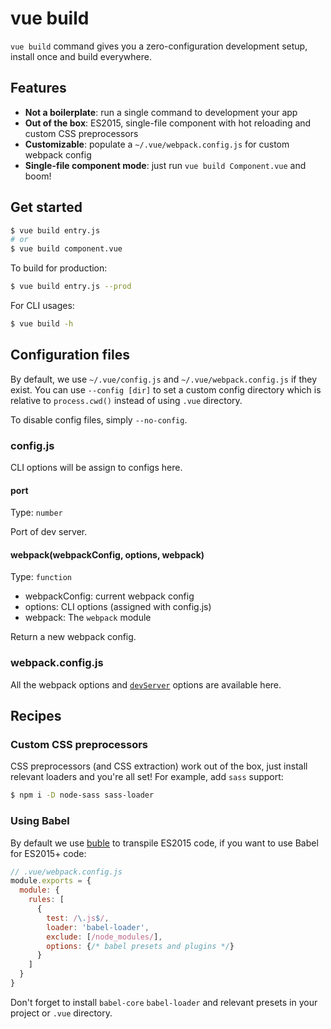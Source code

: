 # vue build

`vue build` command gives you a zero-configuration development setup, install once and build everywhere.

## Features

- **Not a boilerplate**: run a single command to development your app
- **Out of the box**: ES2015, single-file component with hot reloading and custom CSS preprocessors
- **Customizable**: populate a `~/.vue/webpack.config.js` for custom webpack config
- **Single-file component mode**: just run `vue build Component.vue` and boom!

## Get started

```bash
$ vue build entry.js
# or
$ vue build component.vue
```

To build for production:

```bash
$ vue build entry.js --prod
```

For CLI usages:

```bash
$ vue build -h
```

## Configuration files

By default, we use `~/.vue/config.js` and `~/.vue/webpack.config.js` if they exist. You can use `--config [dir]` to set a custom config directory which is relative to `process.cwd()` instead of using `.vue` directory.

To disable config files, simply `--no-config`.

### config.js

CLI options will be assign to configs here.

#### port

Type: `number`

Port of dev server.

#### webpack(webpackConfig, options, webpack)

Type: `function`

- webpackConfig: current webpack config
- options: CLI options (assigned with config.js)
- webpack: The `webpack` module

Return a new webpack config.

### webpack.config.js

All the webpack options and [`devServer`](http://webpack.github.io/docs/webpack-dev-server.html#api) options are available here.

## Recipes

### Custom CSS preprocessors

CSS preprocessors (and CSS extraction) work out of the box, just install relevant loaders and you're all set! For example, add `sass` support:

```bash
$ npm i -D node-sass sass-loader
```

### Using Babel

By default we use [buble](buble.surge.sh/guide) to transpile ES2015 code, if you want to use Babel for ES2015+ code:

```js
// .vue/webpack.config.js
module.exports = {
  module: {
    rules: [
      {
        test: /\.js$/, 
        loader: 'babel-loader', 
        exclude: [/node_modules/],
        options: {/* babel presets and plugins */}
      }
    ]
  }
}
```

Don't forget to install `babel-core` `babel-loader` and relevant presets in your project or `.vue` directory.